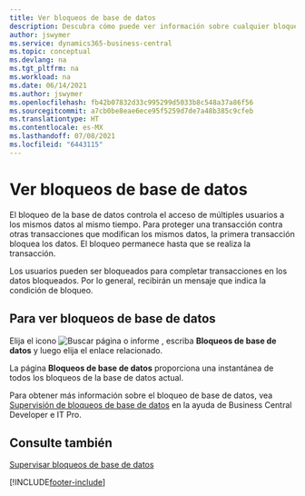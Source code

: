 ```yaml
---
title: Ver bloqueos de base de datos
description: Descubra cómo puede ver información sobre cualquier bloqueo de base de datos de clientes directamente desde la interfaz del cliente en Business Central.
author: jswymer
ms.service: dynamics365-business-central
ms.topic: conceptual
ms.devlang: na
ms.tgt_pltfrm: na
ms.workload: na
ms.date: 06/14/2021
ms.author: jswymer
ms.openlocfilehash: fb42b07832d33c995299d5033b8c548a37a86f56
ms.sourcegitcommit: a7cb0be8eae6ece95f5259d7de7a48b385c9cfeb
ms.translationtype: HT
ms.contentlocale: es-MX
ms.lasthandoff: 07/08/2021
ms.locfileid: "6443115"
---
```

# <a name="viewing-database-locks"></a>Ver bloqueos de base de datos

El bloqueo de la base de datos controla el acceso de múltiples usuarios a los mismos datos al mismo tiempo. Para proteger una transacción contra otras transacciones que modifican los mismos datos, la primera transacción bloquea los datos. El bloqueo permanece hasta que se realiza la transacción.

Los usuarios pueden ser bloqueados para completar transacciones en los datos bloqueados. Por lo general, recibirán un mensaje que indica la condición de bloqueo.

## <a name="to-view-database-locks"></a>Para ver bloqueos de base de datos

Elija el icono ![Buscar página o informe](media/ui-search/search_small.png "Buscar por página o icono de informe") , escriba **Bloqueos de base de datos** y luego elija el enlace relacionado.

La página **Bloqueos de base de datos** proporciona una instantánea de todos los bloqueos de la base de datos actual.

Para obtener más información sobre el bloqueo de base de datos, vea [Supervisión de bloqueos de base de datos](/dynamics365/business-central/dev-itpro/administration/monitor-database-locks) en la ayuda de Business Central Developer e IT Pro.

## <a name="see-also"></a>Consulte también

[Supervisar bloqueos de base de datos](/dynamics365/business-central/dev-itpro/administration/monitor-database-locks) 


[!INCLUDE[footer-include](includes/footer-banner.md)]